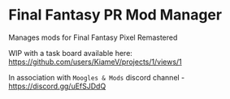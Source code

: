 # Final Fantasy PR Mod Manager
Manages mods for Final Fantasy Pixel Remastered

WIP with a task board available here: https://github.com/users/KiameV/projects/1/views/1

In association with `Moogles & Mods` discord channel - https://discord.gg/uEfSJDdQ
